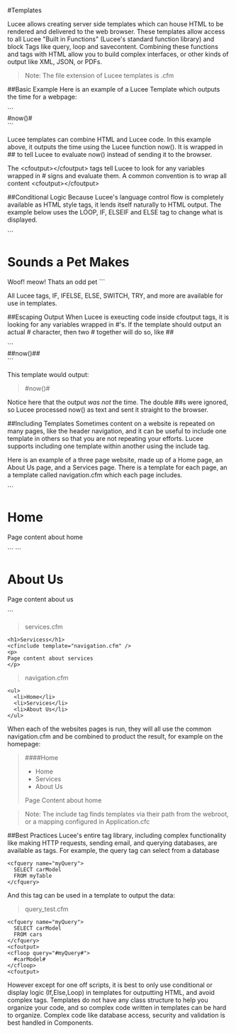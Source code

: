 #Templates

Lucee allows creating server side templates which can house HTML to be rendered and delivered to the web browser. These templates allow access to all Lucee "Built in Functions" (Lucee's standard function library) and block Tags like query, loop and savecontent. Combining these functions and tags with HTML allow you to build complex interfaces, or other kinds of output like XML, JSON, or PDFs. 

>Note: The file extension of Lucee templates is .cfm

##Basic Example
Here is an example of a Lucee Template which outputs the time for a webpage:

<script src="https://gist.github.com/roryl/708a488afcf4a86f1931.js?file=basic_template.cfm"></script>

<noscript>
```
<cfoutput>
<div>
  #now()#
</div>
</cfoutput>
```
</noscript>

Lucee templates can combine HTML and Lucee code. In this example above, it outputs the time using the Lucee function now(). It is wrapped in ## to tell Lucee to evaluate now() instead of sending it to the browser.

The &lt;cfoutput&gt;&lt;/cfoutput&gt; tags tell Lucee to look for any variables wrapped in # signs and evaluate them. A common convention is to wrap all content &lt;cfoutput&gt;&lt;/cfoutput&gt; 


##Conditional Logic
Because Lucee's language control flow is completely available as HTML style tags, it lends itself naturally to HTML output. The example below uses the LOOP, IF, ELSEIF and ELSE tag to change what is displayed.

<script src="https://gist.github.com/roryl/708a488afcf4a86f1931.js?file=conditional_logic.cfm"></script>

<noscript>
```
<cfset pets = ["dogs","cats","pigs"]>
<cfoutput>
<h1>Sounds a Pet Makes</h1>
<cfloop array="#pets#" item="#beedName#">
  <cfif breedName IS "dogs">
    Woof!
  </elseif breedNAme IS "cats">
    meow!
  </cfelse>
    Thats an odd pet
  </cfif>  
</cfloop>
</cfoutput>
```
</noscript>

All Lucee tags, IF, IFELSE, ELSE, SWITCH, TRY, and more are available for use in templates.

##Escaping Output
When Lucee is exeucting code inside cfoutput tags, it is looking for any variables wrapped in #'s. If the template should output an actual # character, then two # together will do so, like ##

<script src="https://gist.github.com/roryl/708a488afcf4a86f1931.js?file=escaping_output.cfm"></script>

<noscript>
```
<cfoutput>
<div>
  ##now()##
</div>
</cfoutput>
```
</noscript>

This template would output:

> &#35;now()#

Notice here that the output *was not* the time. The double ##s were ignored, so Lucee processed now() as text and sent it straight to the browser.

##Including Templates
Sometimes content on a website is repeated on many pages, like the header navigation, and it can be useful to include one template in others so that you are not repeating your efforts. Lucee supports including one template within another using the include tag. 

Here is an example of a three page website, made up of a Home page, an About Us page, and a Services page. There is a template for each page, an a template called navigation.cfm which each page includes. 

<script src="https://gist.github.com/roryl/708a488afcf4a86f1931.js?file=home.cfm"></script>

<noscript>
```
<h1>Home</h1>
<cfinclude template="navigation.cfm" />
<p>
Page content about home
</p>
```
</noscript>


<script src="https://gist.github.com/roryl/708a488afcf4a86f1931.js?file=about_us.cfm"></script>

<noscript>
```
<h1>About Us</h1>
<cfinclude template="navigation.cfm" />
<p>
Page content about us
</p>
```
</noscript>

>services.cfm


```
<h1>Servicess</h1>
<cfinclude template="navigation.cfm" />
<p>
Page content about services
</p>
```



>navigation.cfm

```
<ul>
  <li>Home</li>
  <li>Services</li>
  <li>About Us</li>
</ul>
```

When each of the websites pages is run, they will all use the common navigation.cfm and be combined to product the result, for example on the homepage:

>####Home
>* Home
>* Services
>* About Us
>
>Page Content about home

>Note: The include tag finds templates via their path from the webroot, or a mapping configured in Application.cfc

##Best Practices
Lucee's entire tag library, including complex functionality like making HTTP requests, sending email, and querying databases, are available as tags. For example, the query tag can select from a database

```
<cfquery name="myQuery">
  SELECT carModel
  FROM myTable
</cfquery>
```

And this tag can be used in a template to output the data:

>query_test.cfm

```
<cfquery name="myQuery">
  SELECT carModel
  FROM cars
</cfquery>
<cfoutput>
<cfloop query="#myQuery#">
  #carModel#
</cfloop>
<cfoutput>
```

However except for one off scripts, it is best to only use conditional or display logic (If,Else,Loop) in templates for outputting HTML, and avoid complex tags. Templates do not have any class structure to help you organize your code, and so complex code written in templates can be hard to organize. Complex code like database access, security and validation is best handled in Components.


